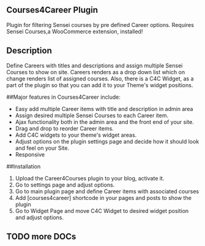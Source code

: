 ## Courses4Career Plugin ##

Plugin for filtering Sensei courses by pre defined Career options. Requires Sensei Courses,a WooCommerce extension, installed!

## Description

Define Careers with titles and descriptions and assign multiple Sensei Courses to show on site. Careers renders as a drop down list which on change renders list of assigned courses. Also, there is a C4C Widget, as a part of the plugin so that you can add it to your Theme's widget positions.


##Major features in Courses4Career include:

* Easy add multiple Career items with title and description in admin area
* Assign desired multiple Sensei Courses to each Career item.
* Ajax functionality both in the admin area and the front end of your site.
* Drag and drop to reorder Career items.
* Add C4C widgets to your theme's widget areas.
* Adjust options on the plugin settings page and decide how it should look and feel on your Site.
* Responsive


##Installation

1. Upload the Career4Courses plugin to your blog, activate it.
2. Go to settings page and adjust options.
3. Go to main plugin page and define Career items with associated courses
3. Add [courses4career] shortcode in your pages and posts to show the plugin
2. Go to Widget Page and move C4C Widget to desired widget position and adjust options.

## TODO more DOCs